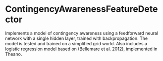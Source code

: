 # ContingencyAwarenessFeatureDetector
Implements a model of contingency awareness using a feedforward neural network with a single hidden layer, trained with backpropagation. The model is tested and trained on a simplified grid world. Also includes a logistic regression model based on (Bellemare et al. 2012), implemented in Theano.
